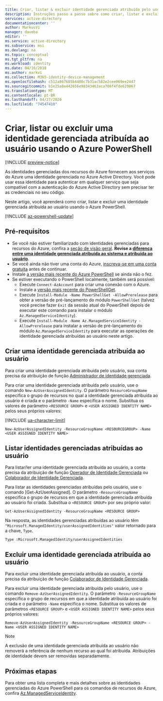 ```yaml
---
title: Criar, listar & excluir identidade gerenciada atribuída pelo usuário usando Azure PowerShell-Azure AD
description: Instruções passo a passo sobre como criar, listar e excluir a identidade gerenciada atribuída ao usuário usando o Azure PowerShell.
services: active-directory
documentationcenter: ''
author: MarkusVi
manager: daveba
editor: ''
ms.service: active-directory
ms.subservice: msi
ms.devlang: na
ms.topic: conceptual
ms.tgt_pltfrm: na
ms.workload: identity
ms.date: 04/16/2018
ms.author: markvi
ms.collection: M365-identity-device-management
ms.openlocfilehash: c512a867685b4480c7b31ac582e2cee069ee2447
ms.sourcegitcommit: b1e25a8a442656e98343463aca706f4fde629867
ms.translationtype: MT
ms.contentlocale: pt-BR
ms.lasthandoff: 04/27/2020
ms.locfileid: "74547410"
---
```

# <a name="create-list-or-delete-a-user-assigned-managed-identity-using-azure-powershell"></a>Criar, listar ou excluir uma identidade gerenciada atribuída ao usuário usando o Azure PowerShell

[!INCLUDE [preview-notice](~/includes/active-directory-msi-preview-notice-ua.md)]

As identidades gerenciadas dos recursos do Azure fornecem aos serviços do Azure uma identidade gerenciada no Azure Active Directory. Você pode usar essa identidade para autenticar em qualquer serviço que seja compatível com a autenticação do Azure Active Directory sem precisar ter as credenciais no seu código. 

Neste artigo, você aprenderá como criar, listar e excluir uma identidade gerenciada atribuída ao usuário usando o Azure PowerShell.

[!INCLUDE [az-powershell-update](../../../includes/updated-for-az.md)]

## <a name="prerequisites"></a>Pré-requisitos

- Se você não estiver familiarizado com identidades gerenciadas para recursos do Azure, confira a [seção de visão geral](overview.md). **Revise a [diferença entre uma identidade gerenciada atribuída ao sistema e atribuída ao usuário](overview.md#how-does-the-managed-identities-for-azure-resources-work)**.
- Se você ainda não tiver uma conta do Azure, [inscreva-se em uma conta gratuita](https://azure.microsoft.com/free/) antes de continuar.
- Instale [a versão mais recente do Azure PowerShell](/powershell/azure/install-az-ps) se ainda não o fez.
- Se estiver executando o PowerShell localmente, também será possível: 
    - Execute `Connect-AzAccount` para criar uma conexão com o Azure.
    - Instale a [versão mais recente do PowerShellGet](/powershell/scripting/gallery/installing-psget#for-systems-with-powershell-50-or-newer-you-can-install-the-latest-powershellget).
    - Execute `Install-Module -Name PowerShellGet -AllowPrerelease` para obter a versão de pré-lançamento do módulo `PowerShellGet` (talvez você precise fazer `Exit` da sessão atual do PowerShell depois de executar este comando para instalar o módulo `Az.ManagedServiceIdentity`).
    - Execute `Install-Module -Name Az.ManagedServiceIdentity -AllowPrerelease` para instalar a versão de pré-lançamento do módulo `Az.ManagedServiceIdentity` para executar as operações de identidade gerenciada atribuídas ao usuário neste artigo.

## <a name="create-a-user-assigned-managed-identity"></a>Criar uma identidade gerenciada atribuída ao usuário

Para criar uma identidade gerenciada atribuída pelo usuário, sua conta precisa da atribuição de função [Administrador de identidade gerenciada](/azure/role-based-access-control/built-in-roles#managed-identity-contributor).

Para criar uma identidade gerenciada atribuída pelo usuário, use o comando `New-AzUserAssignedIdentity`. O parâmetro `ResourceGroupName` especifica o grupo de recursos no qual a identidade gerenciada atribuída ao usuário é criada e o parâmetro `-Name` especifica o nome. Substitua os valores de parâmetro `<RESOURCE GROUP>` e `<USER ASSIGNED IDENTITY NAME>` pelos seus próprios valores:

[!INCLUDE [ua-character-limit](~/includes/managed-identity-ua-character-limits.md)]

 ```azurepowershell-interactive
New-AzUserAssignedIdentity -ResourceGroupName <RESOURCEGROUP> -Name <USER ASSIGNED IDENTITY NAME>
```
## <a name="list-user-assigned-managed-identities"></a>Listar identidades gerenciadas atribuídas ao usuário

Para listar/ler uma identidade gerenciada atribuída ao usuário, a conta precisa da atribuição de função [Operador de Identidade Gerenciada](/azure/role-based-access-control/built-in-roles#managed-identity-operator) ou [Colaborador de Identidade Gerenciada](/azure/role-based-access-control/built-in-roles#managed-identity-contributor).

Para listar as identidades gerenciadas atribuídas pelo usuário, use o comando [Get-AzUserAssigned].  O parâmetro `-ResourceGroupName` especifica o grupo de recursos em que a identidade gerenciada atribuída ao usuário foi criada. Substitua o `<RESOURCE GROUP>` por seu próprio valor:

```azurepowershell-interactive
Get-AzUserAssignedIdentity -ResourceGroupName <RESOURCE GROUP>
```
Na resposta, as identidades gerenciadas atribuídas ao usuário têm `"Microsoft.ManagedIdentity/userAssignedIdentities"` valor retornado para a chave, `Type`.

`Type :Microsoft.ManagedIdentity/userAssignedIdentities`

## <a name="delete-a-user-assigned-managed-identity"></a>Excluir uma identidade gerenciada atribuída ao usuário

Para excluir uma identidade gerenciada atribuída ao usuário, a conta precisa da atribuição de função [Colaborador de Identidade Gerenciada](/azure/role-based-access-control/built-in-roles#managed-identity-contributor).

Para excluir uma identidade gerenciada atribuída pelo usuário, use o comando `Remove-AzUserAssignedIdentity`.  O parâmetro `-ResourceGroupName` especifica o grupo de recursos em que a identidade atribuída ao usuário foi criada e o parâmetro `-Name` especifica o nome. Substitua os valores de parâmetros `<RESOURCE GROUP>` e `<USER ASSIGNED IDENTITY NAME>` pelos seus próprios valores:

 ```azurepowershell-interactive
Remove-AzUserAssignedIdentity -ResourceGroupName <RESOURCE GROUP> -Name <USER ASSIGNED IDENTITY NAME>
```
> [!NOTE]
> A exclusão de uma identidade gerenciada atribuída ao usuário não removerá a referência de nenhum recurso ao qual foi atribuída. Atribuições de identidade devem ser removidas separadamente.

## <a name="next-steps"></a>Próximas etapas

Para obter uma lista completa e mais detalhes sobre as identidades gerenciadas do Azure PowerShell para os comandos de recursos do Azure, confira [Az.ManagedServiceIdentity](/powershell/module/az.managedserviceidentity#managed_service_identity).
